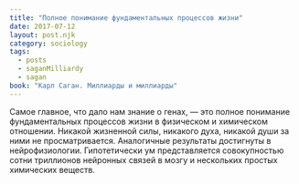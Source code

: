 ```yaml
---
title: "Полное понимание фундаментальных процессов жизни"
date: 2017-07-12
layout: post.njk
category: sociology
tags:
  - posts
  - saganMilliardy
  - sagan
book: "Карл Саган. Миллиарды и миллиарды"
---
```


Самое главное, что дало нам знание о генах, — это полное понимание фундаментальных процессов жизни в физическом и химическом отношении. Никакой жизненной силы, никакого духа, никакой души за ними не просматривается. Аналогичные результаты достигнуты в нейрофизиологии. Гипотетически ум представляется совокупностью сотни триллионов нейронных связей в мозгу и нескольких простых химических веществ.
